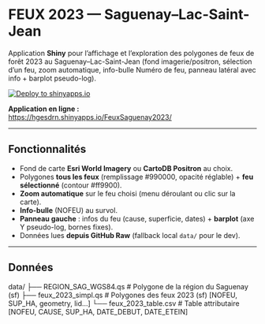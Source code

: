 # FEUX 2023 — Saguenay–Lac-Saint-Jean

Application **Shiny** pour l’affichage et l’exploration des polygones de feux de forêt 2023 au Saguenay–Lac-Saint-Jean (fond imagerie/positron, sélection d’un feu, zoom automatique, info-bulle Numéro de feu, panneau latéral avec info + barplot pseudo-log).

[![Deploy to shinyapps.io](https://github.com/hgesdrn/FeuxSaguenay2023/actions/workflows/deploy.yml/badge.svg?branch=main)](https://github.com/hgesdrn/FeuxSaguenay2023/actions/workflows/deploy.yml)

**Application en ligne :**  
https://hgesdrn.shinyapps.io/FeuxSaguenay2023/  

---

## Fonctionnalités
- Fond de carte **Esri World Imagery** ou **CartoDB Positron** au choix.
- Polygones **tous les feux** (remplissage #990000, opacité réglable) + **feu sélectionné** (contour #ff9900).
- **Zoom automatique** sur le feu choisi (menu déroulant ou clic sur la carte).
- **Info-bulle** (NOFEU) au survol.
- **Panneau gauche** : infos du feu (cause, superficie, dates) + **barplot** (axe Y pseudo-log, bornes fixes).
- Données lues **depuis GitHub Raw** (fallback local `data/` pour le dev).

---

## Données
data/
├── REGION_SAG_WGS84.qs # Polygone de la région du Saguenay (sf)
├── feux_2023_simpl.qs # Polygones des feux 2023 (sf) [NOFEU, SUP_HA, geometry, lid…]
└── feux_2023_table.csv # Table attributaire [NOFEU, CAUSE, SUP_HA, DATE_DEBUT, DATE_ETEIN]



